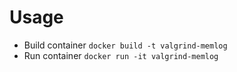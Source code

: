 # Usage
- Build container `docker build -t valgrind-memlog`
- Run container `docker run -it valgrind-memlog`
